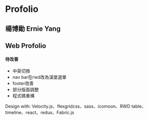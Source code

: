 # Profolio

## 楊博勛 Ernie Yang

## Web Profolio

#### 待改善

* 中英切換
* nav bar在rwd改為漢堡選單
* footer改善
* 部分版面調整
* 程式碼重構

Design with: Velocity.js、flexgridcss、sass、icomoon、RWD table、timeline、react、redux、Fabric.js
